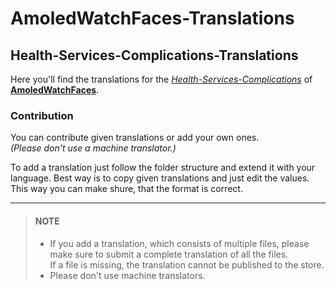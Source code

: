 # AmoledWatchFaces-Translations
## Health-Services-Complications-Translations
Here you'll find the translations for the *[Health-Services-Complications](https://play.google.com/store/apps/details?id=com.weartools.hscomplications "Playstore Page")* of **[AmoledWatchFaces](https://play.google.com/store/apps/dev?id=5591589606735981545 "Playstore Page")**.

### Contribution
You can contribute given translations or add your own ones.\
*(Please don't use a machine translator.)*

To add a translation just follow the folder structure and extend it with your language. Best way is to copy given translations and just edit the values.\
This way you can make shure, that the format is correct.

---
> #### NOTE
> - If you add a translation, which consists of multiple files, please make sure to submit a complete translation of all the files.\
    If a file is missing, the translation cannot be published to the store.
> - Please don't use machine translators.

